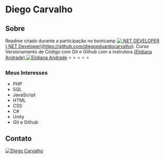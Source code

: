 # Diego Carvalho

## Sobre

Readme criado durante a participação no bootcamp [![.NET DEVELOPER](https://hermes.dio.me/tracks/1fd7a7da-ba42-417c-a4de-2f0c2f0622b6.png)](https://web.dio.me/track/d9ba9d50-dbba-4ae0-8bc5-b653d67799c6) <a href="https://github.com/elidianaandrade">(.NET Developer)(https://github.com/diegoeduardocarvalho). 
Curso Versionamento de Código com Git e Github com a instrutora <a href="https://github.com/elidianaandrade">(Elidiana Andrade) 
[![Elidiana Andrade](https://pngimg.com/uploads/github/github_PNG28.png)](https://github.com/elidianaandrade) :star: :star: :star: :star: :star:

### Meus Interesses

- PHP
- SQL
- JavaScript
- HTML
- CSS
- C#
- Unity
- Git e Github

## Contato

[![Diego Carvalho](https://pngimg.com/uploads/github/github_PNG28.png)](https://github.com/diegoeduardocarvalho)
